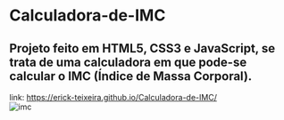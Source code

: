# Calculadora-de-IMC
## Projeto feito em HTML5, CSS3 e JavaScript, se trata de uma calculadora em que pode-se calcular o IMC (Índice de Massa Corporal).
link: https://erick-teixeira.github.io/Calculadora-de-IMC/ <br>
![imc](https://user-images.githubusercontent.com/76793266/111393909-6bffa880-8698-11eb-891b-42188018faba.png)

